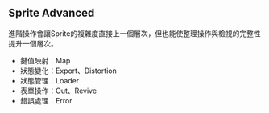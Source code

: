 ## Sprite Advanced

進階操作會讓Sprite的複雜度直接上一個層次，但也能使整理操作與檢視的完整性提升一個層次。

* 鍵值映射：Map
* 狀態變化：Export、Distortion
* 狀態管理：Loader
* 表單操作：Out、Revive
* 錯誤處理：Error